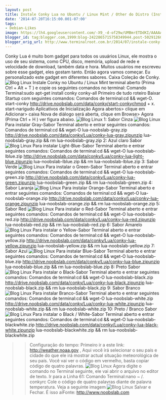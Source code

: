 ```yaml
---
layout: post
title: Instale Conky Lua no Ubuntu / Linux Mint / Other do Distro (Instalação fácil)
date: '2014-07-20T16:15:00.001-07:00'
tags:
- Debian-Likes
image: https://lh4.googleusercontent.com/-X9_-d-of29w/UMBmrETDdKI/AAAAAAAABH8/jlyQG848Jc8/s72-c/conky-white.jpg
blogger_id: tag:blogger.com,1999:blog-2422865715758349944.post-5029126070872658673
blogger_orig_url: http://www.terminalroot.com.br/2014/07/instale-conky-lua-no-ubuntu-linux-mint.html
---
```

 
Conky Lua é muito bom gadget para todos os usuários Linux, ele mostra o uso de  seu sistema, como CPU, disco, memória, upload de rede e velocidade de  download, também data e hora. Muitos usuários me escreveu sobre esse gadget, eles gostam tanto. Então agora vamos começar. Eu personalizado este gadget em diferentes sabores. 
Caixa Coleção de Conky.
![Blog Linux](http://farm8.staticflickr.com/7103/7314806146_dc92716ba9_b.jpg "Blog Linux")
Instale Conky no Ubuntu / Linux Mint terminal aberto (Prima Ctrl + Alt + T ) e copie os seguintes comandos no terminal:
Comando Terminal:sudo apt-get install conky conky-all
Primeiro de tudo roteiro Baixar Startup com seguintes comandos:
Comandos de terminal:cd &amp;&amp; wget-O. start-conky http://drive.noobslab.com/data/conky/start-conkychmod + x. start-narigudo
Aplicativos de Inicialização Agora abertos> clique em Adicionar>  caixa Nova de diálogo será aberta, clique em Browse> Agora (Prima Ctrl + H ) ver figura abaixo.
![Blog Linux](http://farm8.staticflickr.com/7083/7314805876_089a0e5d2d_b.jpg "Blog Linux")
1: Sabor Cinza
![Blog Linux](http://farm8.staticflickr.com/7215/7314805522_be0a6d1208_b.jpg "Blog Linux")
Para instalar Gray-Sabor Terminal aberto e entrar seguintes comandos:
Comandos de terminal:cd &amp;&amp; wget-O lua-noobslab-gray.zip http://drive.noobslab.com/data/conky/Lua/conky-lua-gray.zipunzip lua-noobslab-gray.zip &amp;&amp; rm lua-noobslab-gray.zip
2: Azul claro Sabor 
![Blog Linux](http://farm8.staticflickr.com/7096/7314805388_153107edba_b.jpg "Blog Linux")
Para instalar Light-Blue-Sabor Terminal aberto e entrar seguintes comandos:
Comandos de terminal:cd &amp;&amp; wget-O lua-noobslab-lblue.zip http://drive.noobslab.com/data/conky/Lua/conky-lua-light-blue.zipunzip lua-noobslab-lblue.zip &amp;&amp; rm lua-noobslab-lblue.zip
3: Sabor Verde 
![Blog Linux](http://farm8.staticflickr.com/7240/7314805630_c3c2119d42_b.jpg "Blog Linux")
Para instalar o Green-Sabor Terminal aberto e entrar seguintes comandos:
Comandos de terminal:cd &amp;&amp; wget-O lua-noobslab-green.zip http://drive.noobslab.com/data/conky/Lua/conky-lua-green.zipunzip lua-noobslab-green.zip &amp;&amp; rm lua-noobslab-green.zip
4: Sabor Laranja 
![Blog Linux](http://farm8.staticflickr.com/7100/7314805738_72cce8a85d_b.jpg "Blog Linux")
Para instalar Orange-Sabor Terminal aberto e entrar seguintes comandos:
Comandos de terminal:cd &amp;&amp; wget-O lua-noobslab-orange.zip http://drive.noobslab.com/data/conky/Lua/conky-lua-orange.zipunzip lua-noobslab-orange.zip &amp;&amp; rm lua-noobslab-orange.zip
5: Sabor Red 
![Blog Linux](http://farm9.staticflickr.com/8159/7314805970_15f3631c9f_b.jpg "Blog Linux")
Para instalar o Red-Sabor Terminal aberto e entrar seguintes comandos:
Comandos de terminal:cd &amp;&amp; wget-O lua-noobslab-red.zip http://drive.noobslab.com/data/conky/Lua/conky-lua-red.zipunzip lua-noobslab-red.zip &amp;&amp; rm lua-noobslab-red.zip
6: Sabor Amarelo
![Blog Linux](http://farm8.staticflickr.com/7244/7320903130_043a9f74c6_b.jpg "Blog Linux")
Para instalar o Yellow-Sabor Terminal aberto e entrar seguintes comandos:
Comandos de terminal:cd &amp;&amp; wget-O lua-noobslab-yellow.zip http://drive.noobslab.com/data/conky/Lua/conky-lua-yellow.zipunzip lua-noobslab-yellow.zip &amp;&amp; rm lua-noobslab-yellow.zip
7: Sabor Azul
![Blog Linux](http://farm9.staticflickr.com/8012/7320903234_fcd46b2db5_b.jpg "Blog Linux")
Para instalar Blue-Sabor Terminal aberto e entrar seguintes comandos:
Comandos de terminal:cd &amp;&amp; wget-O lua-noobslab-blue.zip http://drive.noobslab.com/data/conky/Lua/conky-lua-blue.zipunzip lua-noobslab-blue.zip &amp;&amp; rm lua-noobslab-blue.zip
8: Preto Sabor
![Blog Linux](http://farm9.staticflickr.com/8015/7552689188_25f4ef2172_b.jpg "Blog Linux")
Para instalar o Black-Sabor Terminal aberto e entrar seguintes comandos:
Comandos de terminal:cd &amp;&amp; wget-O lua-noobslab-black.zip http://drive.noobslab.com/data/conky/Lua/conky-lua-black.zipunzip lua-noobslab-black.zip &amp;&amp; rm lua-noobslab-black.zip
9: Sabor Branco
![Blog Linux](https://lh4.googleusercontent.com/-X9_-d-of29w/UMBmrETDdKI/AAAAAAAABH8/jlyQG848Jc8/s643/conky-white.jpg "Blog Linux")
Para instalar Branco-Sabor Terminal aberto e entrar seguintes comandos:
Comandos de terminal:cd &amp;&amp; wget-O lua-noobslab-white.zip http://drive.noobslab.com/data/conky/Lua/conky-lua-white.zipunzip lua-noobslab-white.zip &amp;&amp; rm lua-noobslab-white.zip
10: Preto / Branco Sabor
![Blog Linux](https://lh3.googleusercontent.com/-QJxNdMJAy8g/UMCtvE1KwzI/AAAAAAAABIo/QcOQwmte6NQ/s647/conky-black-white.jpg "Blog Linux")
Para instalar o Black / White-Sabor Terminal aberto e entrar seguintes comandos:
Comandos de terminal:cd &amp;&amp; wget-O lua-noobslab-blackwhite.zip http://drive.noobslab.com/data/conky/Lua/conky-lua-black-white.zipunzip lua-noobslab-blackwhite.zip &amp;&amp; rm lua-noobslab-blackwhite.zip
>> Configuração do tempo: 
  Primeiro ir a este link: http://weather.noaa.gov , Aqui você irá selecionar o seu país e cidade do que ele irá mostrar actual situação meteorológica de seu país. Você vai ver o código em vermelho, basta copiar código de quatro palavras.
![Blog Linux](http://farm8.staticflickr.com/7090/7319221566_51376ea79f_z.jpg "Blog Linux")
Agora digite o comando no Terminal seguinte, ele vai abrir o arquivo no editor de texto. Ir para a Linha 61:
Comando Terminal:nano ~ /. conkyrc
Cole o código de quatro palavras diante de palavra temperatura. Veja a seguinte imagem
![Blog Linux](http://farm8.staticflickr.com/7086/7319221694_7de1f7974c_b.jpg "Blog Linux")
Salvar e Fechar. 
É isso aíFonte: http://www.noobslab.com 
